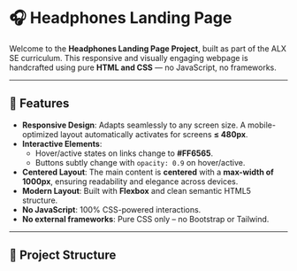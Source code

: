 # 🎧 Headphones Landing Page

Welcome to the **Headphones Landing Page Project**, built as part of the ALX SE curriculum. This responsive and visually engaging webpage is handcrafted using pure **HTML and CSS** — no JavaScript, no frameworks.

---

## 📱 Features

- **Responsive Design**: Adapts seamlessly to any screen size. A mobile-optimized layout automatically activates for screens **≤ 480px**.
- **Interactive Elements**:
  - Hover/active states on links change to **#FF6565**.
  - Buttons subtly change with `opacity: 0.9` on hover/active.
- **Centered Layout**: The main content is **centered** with a **max-width of 1000px**, ensuring readability and elegance across devices.
- **Modern Layout**: Built with **Flexbox** and clean semantic HTML5 structure.
- **No JavaScript**: 100% CSS-powered interactions.
- **No external frameworks**: Pure CSS only – no Bootstrap or Tailwind.

---

## 📁 Project Structure
